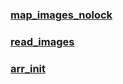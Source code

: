 

### [map_images_nolock](https://github.com/NSSONGMENG/wiki/blob/master/read_images/map_images_nolock.md)

### [read_images](https://github.com/NSSONGMENG/wiki/blob/master/read_images/_read_images.md)

### [arr_init](https://github.com/NSSONGMENG/wiki/blob/master/read_images/arr_init.md)

